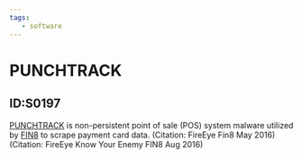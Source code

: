 ```yaml
---
tags:
   - software
---
```

# PUNCHTRACK
## ID:S0197
[PUNCHTRACK](software/S0197) is non-persistent point of sale (POS) system malware utilized by [FIN8](groups/G0061) to scrape payment card data. (Citation: FireEye Fin8 May 2016) (Citation: FireEye Know Your Enemy FIN8 Aug 2016)
